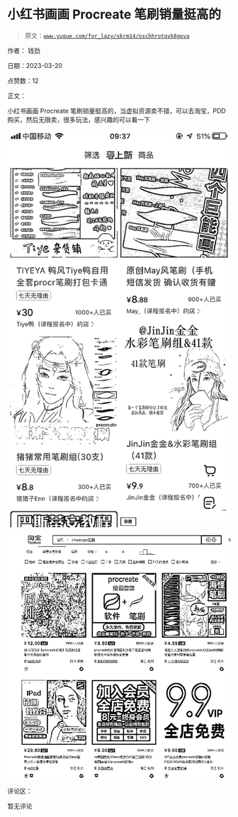 # 小红书画画 Procreate 笔刷销量挺高的

> 原文：[`www.yuque.com/for_lazy/xkrm14/oschhrotqvk8gpva`](https://www.yuque.com/for_lazy/xkrm14/oschhrotqvk8gpva)

作者： 钱劲

日期：2023-03-20

点赞数：12

正文：

小红书画画 Procreate 笔刷销量挺高的，当虚拟资源卖不错，可以去淘宝，PDD 购买，然后无限卖，很多玩法，感兴趣的可以看一下

![](img/036816ad776d4ac2e14270dc7bc3eeba.png)  

![](img/e4e243313e2a5f05b2f4c2d8724ffc8a.png)  

评论区：

暂无评论

